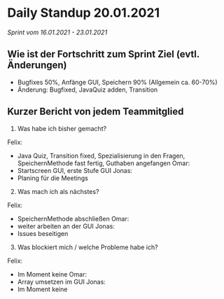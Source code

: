 # Daily Standup 20.01.2021
*Sprint vom 16.01.2021 - 23.01.2021*

## Wie ist der Fortschritt zum Sprint Ziel (evtl. Änderungen)

- Bugfixes 50%, Anfänge GUI, Speichern 90% (Allgemein ca. 60-70%)
- Änderung: Bugfixed, JavaQuiz adden, Transition

## Kurzer Bericht von jedem Teammitglied

1. Was habe ich bisher gemacht?

Felix:
- Java Quiz, Transition fixed, Spezialisierung in den Fragen, SpeichernMethode fast fertig, Guthaben angefangen
Omar:
- Startscreen GUI, erste Stufe GUI
Jonas:
- Planing für die Meetings

2. Was mach ich als nächstes?

Felix:
- SpeichernMethode abschließen
Omar:
- weiter arbeiten an der GUI
Jonas:
- Issues beseitigen

3. Was blockiert mich / welche Probleme habe ich?

Felix:
- Im Moment keine
Omar:
- Array umsetzen im GUI
Jonas:
-  Im Moment keine